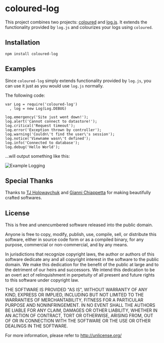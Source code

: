 # coloured-log

This project combines two projects:
[coloured](http://github.com/gf3/coloured)
and
[log.js](http://github.com/visionmedia/log.js).
It extends the functionality provided by `log.js` and colourizes your logs
using `coloured`.

## Installation

    npm install coloured-log

## Examples

Since `coloured-log` simply extends functionality provided by `log.js`, you
can use it just as you would use `log.js` normally.

The following code:

    var Log = require('coloured-log')
      , log = new Log(Log.DEBUG)
    
    log.emergency('Site just went down!');
    log.alert('Cannot connect to datastore!');
    log.critical('Request timeout');
    log.error('Exception thrown by controller');
    log.warning('Couldn\'t find the user\'s session');
    log.notice('Viewname wasn\'t defined');
    log.info('Connected to database');
    log.debug('Hello World');

...will output something like this:

![Example Logging](http://v3n.us/26ea9600781141127ab9989bf5ff30ab.png)

## Special Thanks

Thanks to
[TJ Holowaychuk](http://github.com/visionmedia)
and
[Gianni Chiappetta](http://github.com/gf3)
for making beautifully crafted softwares.

## License

This is free and unencumbered software released into the public domain.

Anyone is free to copy, modify, publish, use, compile, sell, or
distribute this software, either in source code form or as a compiled
binary, for any purpose, commercial or non-commercial, and by any
means.

In jurisdictions that recognize copyright laws, the author or authors
of this software dedicate any and all copyright interest in the
software to the public domain. We make this dedication for the benefit
of the public at large and to the detriment of our heirs and
successors. We intend this dedication to be an overt act of
relinquishment in perpetuity of all present and future rights to this
software under copyright law.

THE SOFTWARE IS PROVIDED "AS IS", WITHOUT WARRANTY OF ANY KIND,
EXPRESS OR IMPLIED, INCLUDING BUT NOT LIMITED TO THE WARRANTIES OF
MERCHANTABILITY, FITNESS FOR A PARTICULAR PURPOSE AND NONINFRINGEMENT.
IN NO EVENT SHALL THE AUTHORS BE LIABLE FOR ANY CLAIM, DAMAGES OR
OTHER LIABILITY, WHETHER IN AN ACTION OF CONTRACT, TORT OR OTHERWISE,
ARISING FROM, OUT OF OR IN CONNECTION WITH THE SOFTWARE OR THE USE OR
OTHER DEALINGS IN THE SOFTWARE.

For more information, please refer to <http://unlicense.org/>
